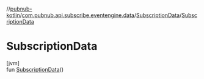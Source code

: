 //[pubnub-kotlin](../../../index.md)/[com.pubnub.api.subscribe.eventengine.data](../index.md)/[SubscriptionData](index.md)/[SubscriptionData](-subscription-data.md)

# SubscriptionData

[jvm]\
fun [SubscriptionData](-subscription-data.md)()
